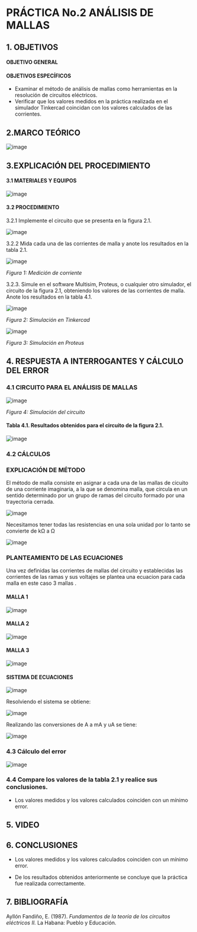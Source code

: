 # PRÁCTICA No.2  ANÁLISIS DE MALLAS

## 1. OBJETIVOS
 

#### OBJETIVO GENERAL
 
#### OBJETIVOS ESPECÍFICOS

- Examinar el método de análisis de mallas como herramientas en la resolución de circuitos eléctricos.
- Verificar que los valores medidos en la práctica realizada en el simulador Tinkercad coincidan con los valores calculados de las corrientes.

## 2.MARCO TEÓRICO

![image](https://user-images.githubusercontent.com/84431598/121991018-6b90af80-cd64-11eb-921f-d55528170504.png)


## 3.EXPLICACIÓN DEL PROCEDIMIENTO

#### 3.1 MATERIALES Y EQUIPOS

![image](https://user-images.githubusercontent.com/84431598/121798020-7bd04f80-cbe9-11eb-8628-5a9bead606fe.png)

#### 3.2 PROCEDIMIENTO

3.2.1 Implemente el circuito que se presenta en la figura 2.1.

![image](https://user-images.githubusercontent.com/84425276/121952618-1b90f900-cd22-11eb-931f-57f9e7eb01d9.png)

3.2.2 Mida cada una de las corrientes de malla y anote los resultados en la tabla 2.1.

![image](https://user-images.githubusercontent.com/84425276/121957209-b809ca00-cd27-11eb-961c-fdf08ddddca7.png)

   *Figura 1: Medición de corriente*

3.2.3. Simule en el software Multisim, Proteus, o cualquier otro simulador, el circuito de la figura 2.1, obteniendo los valores de las corrientes de malla. Anote los resultados en la tabla 4.1.

![image](https://user-images.githubusercontent.com/84425276/121957542-29497d00-cd28-11eb-9116-dbd14905d205.png)

   *Figura 2: Simulación en Tinkercad*
   
  ![image](https://user-images.githubusercontent.com/84431598/121991203-d641eb00-cd64-11eb-9f46-dd6cd81f218e.png)
 
   *Figura 3: Simulación en Proteus*

## 4. RESPUESTA A INTERROGANTES Y CÁLCULO DEL ERROR

### 4.1  CIRCUITO PARA EL ANÁLISIS DE MALLAS

![image](https://user-images.githubusercontent.com/84425276/121957762-76c5ea00-cd28-11eb-8804-1bf1666ef45f.png)

   *Figura 4: Simulación del circuito*

#### Tabla 4.1. Resultados obtenidos para el circuito de la figura 2.1.

![image](https://user-images.githubusercontent.com/84425276/121964481-3ae35280-cd31-11eb-9fbe-612a3e8b532a.png)

### 4.2 CÁLCULOS

###  EXPLICACIÓN DE MÉTODO

El método de malla consiste en asignar a cada una de las mallas de cicuito de una corriente imaginaria, a la que se denomina malla, que circula en un sentido determinado por un grupo de ramas del circuito formado por una trayectoria cerrada.

![image](https://user-images.githubusercontent.com/84431598/121816961-486ede80-cc44-11eb-9b08-0df856f0c89e.png)

Necesitamos tener todas las resistencias en una sola unidad por lo tanto se convierte de kΩ a Ω

![image](https://user-images.githubusercontent.com/84431598/121819894-47927880-cc55-11eb-8897-e7b227ff3c1a.png)


### PLANTEAMIENTO DE LAS ECUACIONES
Una  vez definidas las corrientes  de mallas del circuito y establecidas las corrientes de las ramas y sus voltajes se plantea una ecuacion para cada malla en este caso 3 mallas .

####  MALLA 1

![image](https://user-images.githubusercontent.com/84431598/121819718-3bf28200-cc54-11eb-9dab-6b1ac748e11a.png)


#### MALLA 2

![image](https://user-images.githubusercontent.com/84431598/121819612-a9ea7980-cc53-11eb-9dd2-d016625ccc88.png)

#### MALLA 3

![image](https://user-images.githubusercontent.com/84431598/121819563-66900b00-cc53-11eb-91c1-bd9db345559c.png)


#### SISTEMA DE ECUACIONES

![image](https://user-images.githubusercontent.com/84431598/121819451-bfab6f00-cc52-11eb-9ed1-a90c050ecc3d.png)

Resolviendo el sistema se obtiene:

![image](https://user-images.githubusercontent.com/84431598/121822151-1d47b780-cc63-11eb-849b-fb2bd51833aa.png)

Realizando las conversiones de A a mA y uA se tiene:

![image](https://user-images.githubusercontent.com/84431598/121822410-94318000-cc64-11eb-888a-9bf9d072e076.png)

### 4.3 Cálculo del error

![image](https://user-images.githubusercontent.com/84425276/121963343-96acdc00-cd2f-11eb-992f-bbe0c48ba140.png)

### 4.4 Compare los valores de la tabla 2.1 y realice sus conclusiones.

- Los valores medidos y los valores calculados coinciden con un mínimo error.

## 5. VIDEO

## 6. CONCLUSIONES

- Los valores medidos y los valores calculados coinciden con un mínimo error.

- De los resultados obtenidos anteriormente se concluye que la práctica fue realizada correctamente.

## 7. BIBLIOGRAFÍA

Ayllón Fandiño, E. (1987). *Fundamentos de la teoría de los circuitos eléctricos II.* La Habana: Pueblo y Educación.

